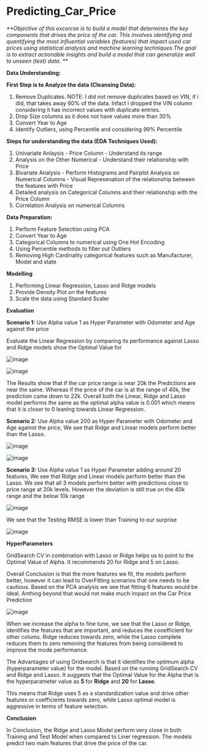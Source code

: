 # Predicting_Car_Price

_**Objective of this excercse is to build a model that determines the key components that drives the price of the car. This involves identifying and quantifying the most influential variables (features) that impact used car prices using statistical analysis and machine learning techniques.The goal is to extract actionable insights and build a model that can generalize well to unseen (test) data.
**_

**Data Understanding:**

**First Step is to Analyze the data (Cleansing Data):**

1. Remove Duplicates. 
  NOTE: I did not remove duplicates based on VIN, if i did, that takes away 60% of the data. Infact i dropped the VIN column considering it has incorrect values with duplicate entries.
2. Drop Size columns as it does not have values more than 30%
3. Convert Year to Age
4. Identify Outliers, using Percentile and considering 99% Percentile

**Steps for understanding the data (EDA Techniques Used):**

1. Univariate Anlaysis - Price Column - Understand its range
2. Analysis on the Other Numerical - Understand their relationship with Price
3. Bivariate Analysis - Perform Histograms and Pairplot Analysis on Numerical Columns - Visual Represenation of the relationship between the features with Price
4. Detailed analysis on Categorical Columns and their relationship with the Price Column
5. Correlation Analysis on numerical Columns

**Data Preparation:**

1. Perform Feature Selection using PCA 
2. Convert Year to Age
3. Categorical Columns to numerical using One Hot Encoding
4. Using Percentile methods to filter out Outliers
5. Removing High Cardinality categorical features such as Manufacturer, Model and state

**Modelling**

1. Performing Linear Regression, Lasso and Ridge models
2. Provide Density Plot on the features
3. Scale the data using Standard Scaler

**Evaluation**

**Scenario 1:** Use Alpha value 1 as Hyper Parameter with Odometer and Age against the price

Evaluate the Linear Regression by comparing its performance against Lasso and Ridge models show the Optimal Value for 

![image](https://github.com/user-attachments/assets/871258fb-1570-4240-8452-762690666a7e)

![image](https://github.com/user-attachments/assets/fc54c311-c210-41cc-9bf0-cfe4d4cbc97d)


The Results show that if the car price range is near 20k the Predictions are near the same. Whereas if the price of the car is at the range of 40k, the prediction came down to 22k. Overall both the Linear, Ridge and Lasso model performs the same as the optimal alpha value is 0.001 which means that it is closer to 0 leaning towards Linear Regression. 

**Scenario 2:** Use Alpha value 200 as Hyper Parameter with Odometer and Age against the price, We see that Ridge and Linear models perform better than the Lasso. 

![image](https://github.com/user-attachments/assets/780d70a6-cf06-4804-9a5a-5625663334bb)



![image](https://github.com/user-attachments/assets/dc761886-dc3f-4bd1-96bf-122fc3f8106b)

**Scenario 3:** Use Alpha value 1 as Hyper Parameter adding around 20 features, We see that Ridge and Linear models perform better than the Lasso. We see that all 3 models perform better with predictions close to price range at 20k levels. However the deviation is still true on the 40k range and the below 10k range

![image](https://github.com/user-attachments/assets/a227f926-d4f6-4c56-96be-b2857072de31)

We see that the Testing RMSE is lower than Training to our surprise

![image](https://github.com/user-attachments/assets/5b59d1c0-093d-4ece-9cd4-340e87811142)

**HyperParameters**

GridSearch CV in combination with Lasso or Ridge helps us to point to the Optimal Value of Alpha. It recommends 20 for Ridge and 5 on Lasso.

Overall Conclusion is that the more features we fit, the models perform better, however it can lead to OverFitting scenarios that one needs to be cautious. Based on the PCA analysis we see that fitting 6 features would be ideal. Anthing beyond that would not make much impact on the Car Price Prediction

![image](https://github.com/user-attachments/assets/ea485c19-bb60-4249-ab28-c4f9409e99d4)

When we increase the alpha to fine tune, we see that the Lasso or Ridge, identifies the features that are important, and reduces the cooefficient for other colums. Ridge reduces towards zero, while the Lasso complete reduces them to zero removing the features from being considered to improve the mode performance.

The Advantages of using Gridsearch is that it identifies the optimum alpha (hyperparameter value) for the model.  Based on the running GridSearch CV and Ridge and Lasso. It suggests that the Optimal Value for the Alpha that is the hyperparameter value as **5** for **Ridge** and **20** for **Lasso**. 

This means that Ridge uses 5 as a standardization value and drive other features or coefficients towards zero, while Lasso optimal model is aggressive in terms of feature selection. 

**Conclusion**

In Conclusion, the Ridge and Lasso Model perform very close in both Training and Test Model when compared to Liner regression.  The models predict two main features that drive the price of the car. 
